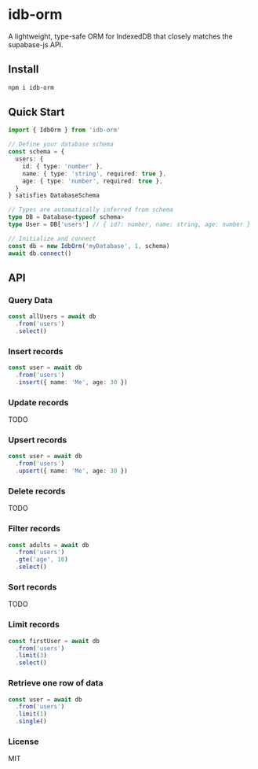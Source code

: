 # idb-orm

A lightweight, type-safe ORM for IndexedDB that closely matches the supabase-js API.

## Install

```bash
npm i idb-orm
```

## Quick Start

```typescript
import { IdbOrm } from 'idb-orm'

// Define your database schema
const schema = {
  users: {
    id: { type: 'number' },
    name: { type: 'string', required: true },
    age: { type: 'number', required: true },
  }
} satisfies DatabaseSchema

// Types are automatically inferred from schema
type DB = Database<typeof schema>
type User = DB['users'] // { id?: number, name: string, age: number }

// Initialize and connect
const db = new IdbOrm('myDatabase', 1, schema)
await db.connect()
```

## API

### Query Data

```typescript
const allUsers = await db
  .from('users')
  .select()
```

### Insert records

```typescript
const user = await db
  .from('users')
  .insert({ name: 'Me', age: 30 })
```

### Update records

TODO

### Upsert records

```typescript
const user = await db
  .from('users')
  .upsert({ name: 'Me', age: 30 })
```

### Delete records

TODO

### Filter records

```typescript
const adults = await db
  .from('users')
  .gte('age', 18)
  .select()
```

### Sort records

TODO

### Limit records

```typescript
const firstUser = await db
  .from('users')
  .limit(3)
  .select()
```

### Retrieve one row of data

```typescript
const user = await db
  .from('users')
  .limit(1)
  .single()
```

### License

MIT

